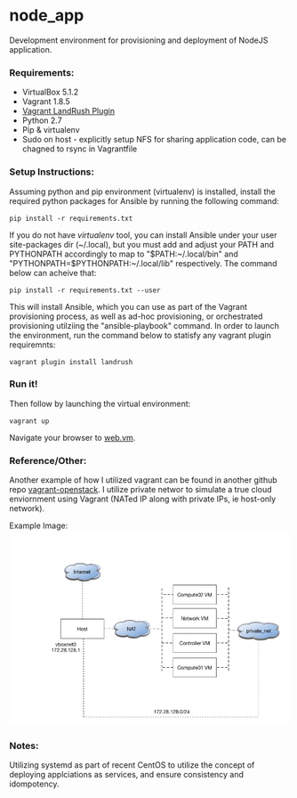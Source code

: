 # node_app
Development environment for provisioning and deployment of NodeJS application.

### Requirements:

- VirtualBox 5.1.2
- Vagrant 1.8.5
- [Vagrant LandRush Plugin](https://github.com/vagrant-landrush/landrush)
- Python 2.7
- Pip & virtualenv
- Sudo on host - explicitly setup NFS for sharing application code, can be chagned to rsync in Vagrantfile

### Setup Instructions:

Assuming python and pip environment (virtualenv) is installed, install the required python packages for Ansible by running the following command:

```
pip install -r requirements.txt
```

If you do not have *virtualenv* tool, you can install Ansible under your user site-packages dir (~/.local), but you must add and adjust your PATH and PYTHONPATH accordingly to map to "$PATH:~/.local/bin" and "PYTHONPATH=$PYTHONPATH:~/.local/lib" respectively.  The command below can acheive that:

```
pip install -r requirements.txt --user
```

This will install Ansible, which you can use as part of the Vagrant provisioning process, as well as ad-hoc provisioning, or orchestrated provisioning utilziing the "ansible-playbook" command.  In order to launch the environment, run the command below to statisfy any vagrant plugin requiremnts:

```
vagrant plugin install landrush
```


### Run it!

Then follow by launching the virtual environment:

```
vagrant up
```

Navigate your browser to [web.vm](http://web.vm:8000).  


### Reference/Other:

Another example of how I utilized vagrant can be found in another github repo [vagrant-openstack](https://github.com/aelmadho/vagrant-openstack).  I utilize private networ to simulate a true cloud enviornment using Vagrant (NATed IP along with private IPs, ie host-only network).


Example Image:
![Openstack Setup](https://github.com/aelmadho/vagrant-openstack/blob/master/docs/openstack_vagrant_vbox.jpg)


### Notes:

Utilizing systemd as part of recent CentOS to utilize the concept of deploying applciations as services, and ensure consistency and idompotency.
